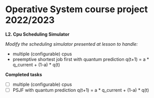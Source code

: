 # Operative System course project 2022/2023
**L2. Cpu Scheduling Simulator**

_Modify the scheduling simulator presented at lesson to handle:_
+ multiple (configurable) cpus
+ preemptive shortest job first with quantum prediction q(t+1) = a * q_current + (1-a) * q(t)

**Completed tasks**

- [ ] multiple (configurable) cpus
- [ ] PSJF with quantum prediction q(t+1) = a * q_current + (1-a) * q(t)
